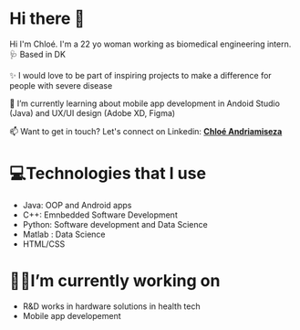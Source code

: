 # Hi there 👋


Hi I'm Chloé. I'm a 22 yo woman working as biomedical engineering intern. 🩺 Based in DK

✨ I would love to be part of inspiring projects to make a difference for people with severe disease 

🌱 I’m currently learning about mobile app development in Andoid Studio (Java) and UX/UI design (Adobe XD, Figma)

📫  Want to get in touch? Let's connect on Linkedin: <a href="https://www.linkedin.com/in/chloe-andriamiseza-11m22s/"><strong> Chloé Andriamiseza </strong></a> 

# 💻Technologies that I use
- Java: OOP and Android apps
- C++: Emnbedded Software Development 
- Python: Software development and Data Science
- Matlab : Data Science
- HTML/CSS


# 👩‍💻I’m currently working on 
- R&D works in hardware solutions in health tech
- Mobile app developement 




 
